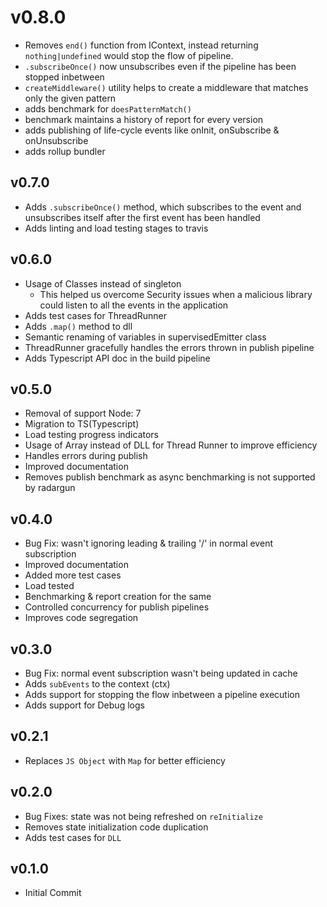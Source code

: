 # v0.8.0
* Removes `end()` function from IContext, instead returning `nothing|undefined` would stop the flow of pipeline.
* `.subscribeOnce()` now unsubscribes even if the pipeline has been stopped inbetween
* `createMiddleware()` utility helps to create a middleware that matches only the given pattern
* adds benchmark for `doesPatternMatch()`
* benchmark maintains a history of report for every version
* adds publishing of life-cycle events like onInit, onSubscribe & onUnsubscribe
* adds rollup bundler

## v0.7.0

* Adds `.subscribeOnce()` method, which subscribes to the event and unsubscribes itself after the first event has been handled
* Adds linting and load testing stages to travis

## v0.6.0

* Usage of Classes instead of singleton
  * This helped us overcome Security issues when a malicious library could listen to all the events in the application
* Adds test cases for ThreadRunner
* Adds `.map()` method to dll
* Semantic renaming of variables in supervisedEmitter class
* ThreadRunner gracefully handles the errors thrown in publish pipeline
* Adds Typescript API doc in the build pipeline

## v0.5.0

* Removal of support Node: 7
* Migration to TS\(Typescript\)
* Load testing progress indicators
* Usage of Array instead of DLL for Thread Runner to improve efficiency
* Handles errors during publish
* Improved documentation
* Removes publish benchmark as async benchmarking is not supported by radargun

## v0.4.0

* Bug Fix: wasn't ignoring leading & trailing '/' in normal event subscription
* Improved documentation
* Added more test cases
* Load tested
* Benchmarking & report creation for the same
* Controlled concurrency for publish pipelines
* Improves code segregation

## v0.3.0

* Bug Fix: normal event subscription wasn't being updated in cache
* Adds `subEvents` to the context \(ctx\)
* Adds support for stopping the flow inbetween a pipeline execution
* Adds support for Debug logs

## v0.2.1

* Replaces `JS Object` with `Map` for better efficiency

## v0.2.0

* Bug Fixes: state was not being refreshed on `reInitialize`
* Removes state initialization code duplication
* Adds test cases for `DLL`

## v0.1.0

* Initial Commit

